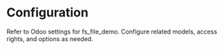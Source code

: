 # Configuration

Refer to Odoo settings for fs_file_demo. Configure related models, access rights, and options as needed.
